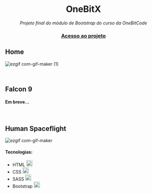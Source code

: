 <div align="center">
  <h1>OneBitX</h1>
  <p><em>Projeto final do módulo de Bootstrap do curso da OneBitCode</em></p>
  <h3><a href="https://google.com">Acesso ao projeto</a></h3>
</div>

## Home
![ezgif com-gif-maker (1)](https://user-images.githubusercontent.com/113838517/205469761-94205248-6d40-4c89-9aa6-3038f9348445.gif)

<br>

## Falcon 9
<h4>Em breve...</h4>

<br>

## Human Spaceflight
![ezgif com-gif-maker](https://user-images.githubusercontent.com/113838517/205469538-f5858e9d-d310-48d1-afde-876a21e4eef3.gif)

<h4>Tecnologias:</h4>
<ul>
  <li>HTML <img width="20" src="https://cdn.jsdelivr.net/gh/devicons/devicon/icons/html5/html5-original.svg"/></li>
  <li>CSS <img width="20" src="https://cdn.jsdelivr.net/gh/devicons/devicon/icons/css3/css3-original.svg"/></li>
  <li>SASS <img width="20" src="https://cdn.jsdelivr.net/gh/devicons/devicon/icons/sass/sass-original.svg"/></li>
  <li>Bootstrap <img width="20" src="https://cdn.jsdelivr.net/gh/devicons/devicon/icons/bootstrap/bootstrap-original.svg"/></li>
</ul>
